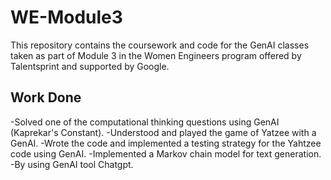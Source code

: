 # WE-Module3
This repository contains the coursework and code for the GenAI classes taken as part of Module 3 in the Women Engineers program offered by Talentsprint and supported by Google.

## Work Done
-Solved one of the computational thinking questions using GenAI (Kaprekar's Constant).
-Understood and played the game of Yatzee with a GenAI.
-Wrote the code and implemented a testing strategy for the Yahtzee code using GenAI.
-Implemented a Markov chain model for text generation.
-By using GenAI tool Chatgpt.
